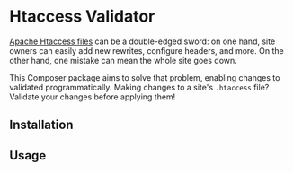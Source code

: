 # Htaccess Validator

[Apache Htaccess files](http://httpd.apache.org/docs/current/howto/htaccess.html) can be a double-edged sword: on one hand, site owners can easily add new rewrites, configure headers, and more. On the other hand, one mistake can mean the whole site goes down.

This Composer package aims to solve that problem, enabling changes to validated programmatically. Making changes to a site's `.htaccess` file? Validate your changes before applying them!

## Installation

## Usage
